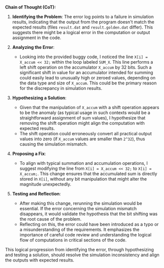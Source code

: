**Chain of Thought (CoT):**

1. **Identifying the Problem**:
   The error log points to a failure in simulation results, indicating that the output from the program doesn't match the expected results (files `result.dat` and `result.golden.dat` differ). This suggests there might be a logical error in the computation or output assignment in the code.

2. **Analyzing the Error**:
   - Looking into the provided buggy code, I noticed the line `X[i] = X_accum << 32;` within the loop labeled `SUM_X`. This line performs a left shift operation on the accumulator `X_accum` by 32 bits. Such a significant shift in value for an accumulator intended for summing could easily lead to unusually high or zeroed values, depending on the data type and size of `X_accum`. This could be the primary reason for the discrepancy in simulation results. 

3. **Hypothesizing a Solution**:
   - Given that the manipulation of `X_accum` with a shift operation appears to be the anomaly (as typical usage in such contexts would be a straightforward assignment of sum values), I hypothesize that removing the shift operation might align the computation with expected results.
   - The shift operation could erroneously convert all practical output values into zero (if `X_accum` values are smaller than `2^32`), thus causing the simulation mismatch.

4. **Proposing a Fix**:
   - To align with typical summation and accumulation operations, I suggest modifying the line from `X[i] = X_accum << 32;` to `X[i] = X_accum;`. This change ensures that the accumulated sum is directly stored in `X[i]`, without any bit manipulation that might alter the magnitude unexpectedly.

5. **Testing and Reflection**:
   - After making this change, rerunning the simulation would be essential. If the error concerning the simulation mismatch disappears, it would validate the hypothesis that the bit shifting was the root cause of the problem.
   - Reflecting on this, the error could have been introduced as a typo or a misunderstanding of the requirements. It emphasizes the importance of careful code review and understanding the logical flow of computations in critical sections of the code.

This logical progression from identifying the error, through hypothesizing and testing a solution, should resolve the simulation inconsistency and align the outputs with expected results.